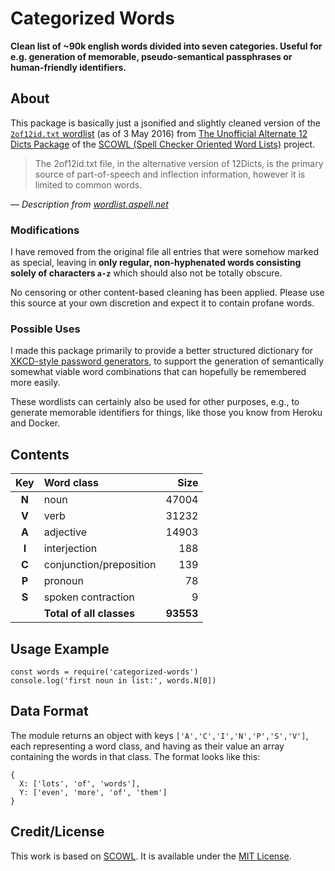 # Categorized Words

**Clean list of ~90k english words divided into seven categories. Useful for
e.g. generation of memorable, pseudo-semantical passphrases or human-friendly
identifiers.**

## About

This package is basically just a jsonified and slightly cleaned version of the
[`2of12id.txt` wordlist](wordlist/alt12dicts/2of12id.txt) (as of 3 May 2016) from
[The Unofficial Alternate 12 Dicts Package](http://wordlist.aspell.net/12dicts/)
of the [SCOWL (Spell Checker Oriented Word Lists)](http://wordlist.aspell.net/)
project.

> The 2of12id.txt file, in the alternative version of 12Dicts, is the primary
> source of part-of-speech and inflection information, however it is limited to
> common words.

*— Description from [wordlist.aspell.net](http://wordlist.aspell.net/)*

### Modifications

I have removed from the original file all entries that were somehow marked as
special, leaving in **only regular, non-hyphenated words consisting solely of
characters `a-z`** which should also not be totally obscure.

No censoring or other content-based cleaning has been applied. Please use this
source at your own discretion and expect it to contain profane words.

### Possible Uses

I made this package primarily to provide a better structured dictionary for
[XKCD-style password generators](https://www.npmjs.com/search?q=xkcd+password),
to support the generation of semantically somewhat viable word combinations that
can hopefully be remembered more easily.

These wordlists can certainly also be used for other purposes, e.g., to generate
memorable identifiers for things, like those you know from Heroku and Docker.

## Contents

|  Key  | Word class               | Size      |
|:-----:|:-------------------------|----------:|
| **N** | noun                     |     47004 |
| **V** | verb                     |     31232 |
| **A** | adjective                |     14903 |
| **I** | interjection             |       188 |
| **C** | conjunction/preposition  |       139 |
| **P** | pronoun                  |        78 |
| **S** | spoken contraction       |         9 |
|       | **Total of all classes** | **93553** |

## Usage Example

```
const words = require('categorized-words')
console.log('first noun in list:', words.N[0])
```

## Data Format

The module returns an object with keys `['A','C','I','N','P','S','V']`, each
representing a word class, and having as their value an array containing
the words in that class. The format looks like this:

```
{
  X: ['lots', 'of', 'words'],
  Y: ['even', 'more', 'of', 'them']
}
```

## Credit/License

This work is based on [SCOWL](http://wordlist.aspell.net/). It is available
under the [MIT License](https://opensource.org/licenses/MIT).
